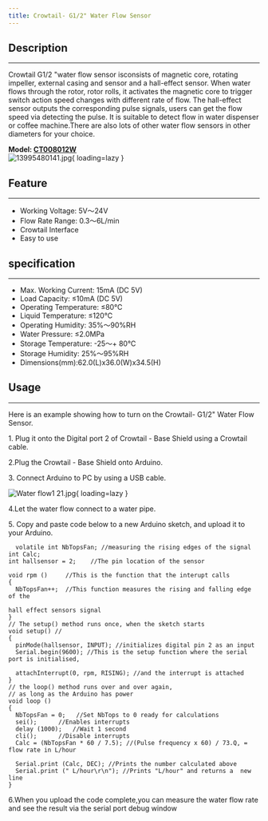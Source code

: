 ```yaml
---
title: Crowtail- G1/2" Water Flow Sensor
---
```


## Description
-----------

Crowtail G1/2 "water flow sensor isconsists of magnetic core, rotating impeller, external casing and sensor and a hall-effect sensor. When water flows through the rotor, rotor rolls, it activates the magnetic core to trigger switch action speed changes with different rate of flow. The hall-effect sensor outputs the corresponding pulse signals, users can get the flow speed via detecting the pulse. It is suitable to detect flow in water dispenser or coffee machine.There are also lots of other water flow sensors in other diameters for your choice.

**Model: [CT008012W](http://www.elecrow.com/crowtail-g12-water-flow-sensor-p-1638.html)**  
![13995480141.jpg](https://wiki.elecrow.com/images/thumb/1/18/13995480141.jpg/500px-13995480141.jpg){ loading=lazy }

## Feature
-------

- Working Voltage: 5V～24V
- Flow Rate Range: 0.3～6L/min
- Crowtail Interface
- Easy to use

## specification
-------------

- Max. Working Current: 15mA (DC 5V)
- Load Capacity: ≤10mA (DC 5V)
- Operating Temperature: ≤80℃
- Liquid Temperature: ≤120℃
- Operating Humidity: 35%～90%RH
- Water Pressure: ≤2.0MPa
- Storage Temperature: -25～+ 80℃
- Storage Humidity: 25%～95%RH
- Dimensions(mm):62.0(L)x36.0(W)x34.5(H)

## Usage
-----

Here is an example showing how to turn on the Crowtail- G1/2" Water Flow Sensor.

1\. Plug it onto the Digital port 2 of Crowtail - Base Shield using a Crowtail cable.

2.Plug the Crowtail - Base Shield onto Arduino.

3\. Connect Arduino to PC by using a USB cable.

![Water flow1 21.jpg](https://wiki.elecrow.com/images/thumb/b/b9/Water_flow1_21.jpg/600px-Water_flow1_21.jpg){ loading=lazy }

4.Let the water flow connect to a water pipe.

5\. Copy and paste code below to a new Arduino sketch, and upload it to your Arduino.

```
  volatile int NbTopsFan; //measuring the rising edges of the signal
int Calc;                               
int hallsensor = 2;    //The pin location of the sensor
 
void rpm ()     //This is the function that the interupt calls 
{ 
  NbTopsFan++;  //This function measures the rising and falling edge of the 
 
hall effect sensors signal
} 
// The setup() method runs once, when the sketch starts
void setup() //
{ 
  pinMode(hallsensor, INPUT); //initializes digital pin 2 as an input
  Serial.begin(9600); //This is the setup function where the serial port is initialised,

  attachInterrupt(0, rpm, RISING); //and the interrupt is attached
} 
// the loop() method runs over and over again,
// as long as the Arduino has power
void loop ()    
{
  NbTopsFan = 0;   //Set NbTops to 0 ready for calculations
  sei();      //Enables interrupts
  delay (1000);   //Wait 1 second
  cli();      //Disable interrupts
  Calc = (NbTopsFan * 60 / 7.5); //(Pulse frequency x 60) / 73.Q, = flow rate in L/hour 

  Serial.print (Calc, DEC); //Prints the number calculated above
  Serial.print (" L/hour\r\n"); //Prints "L/hour" and returns a  new line
}
```

6.When you upload the code complete,you can measure the water flow rate and see the result via the serial port debug window